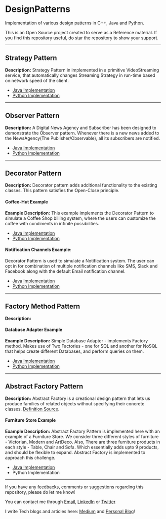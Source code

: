 # DesignPatterns
Implementation of various design patterns in C++, Java and Python.

This is an Open Source project created to serve as a Reference material. If you find this repository useful, do star the repository to show your support.

---
## Strategy Pattern

**Description:** Strategy Pattern in implemented in a primitive VideoStreaming service, that automatically changes Streaming Strategy in run-time based on network speed of the client.

- [Java Implementation](Java/StrategyPattern)
- [Python Implementation](Python/StrategyPattern)

----
## Observer Pattern

**Description:** A Digital News Agency and Subscriber has been designed to demonstrate the Observer pattern. Whenever there is a new news added to the NewsAgency(The Publisher/Observable), all its subscribers are notified.

- [Java Implementation](Java/ObserverPattern)
- [Python Implementation](Python/ObserverPattern)

----
## Decorator Pattern

**Description:** Decorator pattern adds additional functionality to the existing classes. This pattern satisfies the Open-Close principle.

#### Coffee-Hut Example
**Example Description:** This example implements the Decorator Pattern to simulate a Coffee Shop billing system, where the users can customize the coffee with condiments in infinite possibilities. 

- [Java Implementation](Java/DecoratorPattern/Coffee-Hut)
- [Python Implementation](Python/DecoratorPattern/Coffee-Hut)

#### Notification Channels Example: 
Decorator Pattern is used to simulate a Notification system. The user can opt in for combination of multiple notification channels like SMS, Slack and Facebook along with the default Email notification channel. 

- [Java Implementation](Java/DecoratorPattern/EventNotifier)
- [Python Implementation](Python/DecoratorPattern/EventNotifier/)
----

## Factory Method Pattern

**Description:**

#### Database Adapter Example

**Example Description:** Simple Database Adapter - implements Factory method. Makes use of Two Factories - one for SQL and another for NoSQL that helps create different Databases, and perform queries on them.

- [Java Implementation](Java/FactoryPattern/DatabaseFactory)
- [Python Implementation](Python/FactoryPattern/DatabaseAdapter/)

----

## Abstract Factory Pattern

**Description:**
Abstract Factory is a creational design pattern that lets us produce families of related objects without specifying their concrete classes. [Definition Source](https://refactoring.guru/design-patterns/abstract-factory).
#### Furniture Store Example

**Example Description:** 
Abstract Factory Pattern is implemented here with an example of a Furniture Store. We consider three different styles of furniture - Victorian, Modern and ArtDeco. Also, There are three furniture products in each style - Table, Chair and Sofa. Which essentially adds upto 9 products, and should be flexible to expand. Abstract Factory is implemented to approach this challenge.

- [Java Implementation](Java/AbstractFactory/FurnitureStore)
- Python Implementation

----

If you have any feedbacks, comments or suggestions regarding this repository, please do let me know!

You can contact me through [Email](mailto:ConnectWith@laxmena.com), [LinkedIn](https://www.linkedin.com/in/lakshmanan-meiyappan) or [Twitter](https://twitter.com/laxmena)

I write Tech blogs and articles here: [Medium](https://laxmena.medium.com) and [Personal Blog](https://laxmena.com)!
